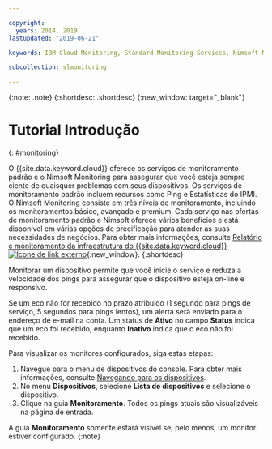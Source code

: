 ```yaml
---

copyright:
  years: 2014, 2019
lastupdated: "2019-06-21"

keywords: IBM Cloud Monitoring, Standard Monitoring Services, Nimsoft Monitoring

subcollection: slmonitoring

---
```


{:note: .note}
{:shortdesc: .shortdesc}
{:new_window: target="_blank"}

# Tutorial Introdução
{: #monitoring}

O {{site.data.keyword.cloud}} oferece os serviços de monitoramento padrão e o Nimsoft Monitoring
para assegurar que você esteja sempre ciente de quaisquer problemas com seus dispositivos. Os serviços de monitoramento padrão incluem recursos como Ping e Estatísticas do IPMI. O Nimsoft Monitoring consiste em três níveis de monitoramento, incluindo os monitoramentos básico, avançado e premium. Cada serviço nas ofertas de monitoramento padrão e Nimsoft oferece vários benefícios e está disponível em várias opções de precificação para atender às suas necessidades de negócios. Para obter mais informações, consulte [Relatório e monitoramento da infraestrutura do {{site.data.keyword.cloud}} ![Ícone de link externo](../../icons/launch-glyph.svg "Ícone de link externo")](https://www.ibm.com/cloud/infrastructure/monitoring){:new_window}.
{:shortdesc}

Monitorar um dispositivo permite que você inicie o serviço e reduza a velocidade dos pings
para assegurar que o dispositivo esteja on-line e responsivo.

Se um eco não for recebido no prazo atribuído (1 segundo para pings de serviço, 5 segundos para pings lentos), um alerta será enviado para o endereço de e-mail na conta. Um status de **Ativo** no campo **Status** indica que um eco foi recebido, enquanto **Inativo** indica que o eco não foi recebido.

Para visualizar os monitores configurados, siga estas etapas:

1. Navegue para o menu de dispositivos do console. Para obter mais informações, consulte [Navegando para os dispositivos](/docs/infrastructure/SLmonitoring?topic=virtual-servers-navigating-devices).
2. No menu **Dispositivos**, selecione **Lista de dispositivos**
e selecione o dispositivo.
3. Clique na guia **Monitoramento**. Todos os pings atuais são visualizáveis na página de entrada. 

A guia **Monitoramento** somente estará visível se, pelo menos, um monitor
estiver configurado.
{:note}

